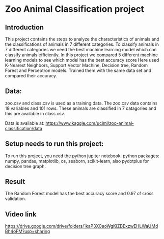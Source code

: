 # **Zoo Animal Classification project**

## Introduction
This project contains the steps to analyze the characteristics of animals and the classifications of animals in 7 different categories. To classify animals in 7 different categories we need the best machine learning model which can classify animals efficiently. In this project we compared 5 different machine learning models to see which model has the best accuracy score Here used K-Nearest Neighbors, Support Vector Machine, Decision tree, Random Forest and Perceptron models. Trained them with the same data set and compared their accuracy.

## Data:
zoo.csv and class.csv is used as a training data.
The zoo.csv data contains 18 variables and 101 rows. 
These animals are classified in 7 catagories and this are available in class.csv.

Data is available at: https://www.kaggle.com/uciml/zoo-animal-classification/data

## Setup needs to run this project:
To run this project, you need the python jupiter notebook.
python packages: numpy, pandas, matplotlib, os, seaborn, scikit-learn, also pydotplus for decision tree graph.

## Result
The Random Forest model has the best accuracy score and 0.97 of cross validation.

## Video link
https://drive.google.com/drive/folders/1kaP3XCaoWgKiZBExzwEHLWaUMdBh4oFM?usp=sharing
